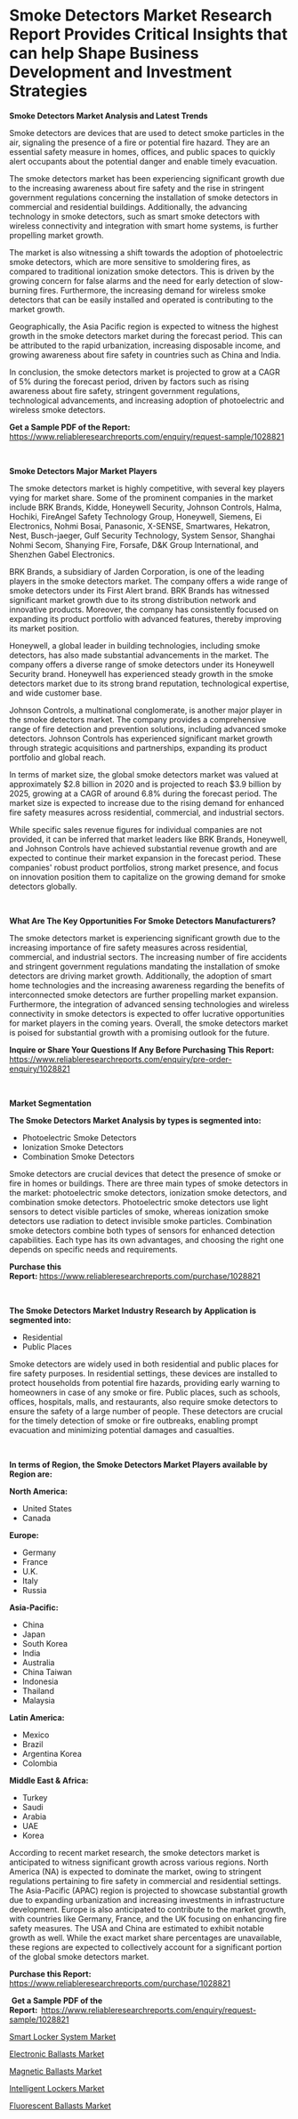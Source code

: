 <p><h1>Smoke Detectors Market Research Report Provides Critical Insights that can help Shape Business Development and Investment Strategies</h1></p><p><strong>Smoke Detectors Market Analysis and Latest Trends</strong></p>
<p><p>Smoke detectors are devices that are used to detect smoke particles in the air, signaling the presence of a fire or potential fire hazard. They are an essential safety measure in homes, offices, and public spaces to quickly alert occupants about the potential danger and enable timely evacuation.</p><p>The smoke detectors market has been experiencing significant growth due to the increasing awareness about fire safety and the rise in stringent government regulations concerning the installation of smoke detectors in commercial and residential buildings. Additionally, the advancing technology in smoke detectors, such as smart smoke detectors with wireless connectivity and integration with smart home systems, is further propelling market growth.</p><p>The market is also witnessing a shift towards the adoption of photoelectric smoke detectors, which are more sensitive to smoldering fires, as compared to traditional ionization smoke detectors. This is driven by the growing concern for false alarms and the need for early detection of slow-burning fires. Furthermore, the increasing demand for wireless smoke detectors that can be easily installed and operated is contributing to the market growth.</p><p>Geographically, the Asia Pacific region is expected to witness the highest growth in the smoke detectors market during the forecast period. This can be attributed to the rapid urbanization, increasing disposable income, and growing awareness about fire safety in countries such as China and India.</p><p>In conclusion, the smoke detectors market is projected to grow at a CAGR of 5% during the forecast period, driven by factors such as rising awareness about fire safety, stringent government regulations, technological advancements, and increasing adoption of photoelectric and wireless smoke detectors.</p></p>
<p><strong>Get a Sample PDF of the Report:&nbsp;</strong> <a href="https://www.reliableresearchreports.com/enquiry/request-sample/1028821">https://www.reliableresearchreports.com/enquiry/request-sample/1028821</a></p>
<p>&nbsp;</p>
<p><strong>Smoke Detectors Major Market Players</strong></p>
<p><p>The smoke detectors market is highly competitive, with several key players vying for market share. Some of the prominent companies in the market include BRK Brands, Kidde, Honeywell Security, Johnson Controls, Halma, Hochiki, FireAngel Safety Technology Group, Honeywell, Siemens, Ei Electronics, Nohmi Bosai, Panasonic, X-SENSE, Smartwares, Hekatron, Nest, Busch-jaeger, Gulf Security Technology, System Sensor, Shanghai Nohmi Secom, Shanying Fire, Forsafe, D&K Group International, and Shenzhen Gabel Electronics.</p><p>BRK Brands, a subsidiary of Jarden Corporation, is one of the leading players in the smoke detectors market. The company offers a wide range of smoke detectors under its First Alert brand. BRK Brands has witnessed significant market growth due to its strong distribution network and innovative products. Moreover, the company has consistently focused on expanding its product portfolio with advanced features, thereby improving its market position.</p><p>Honeywell, a global leader in building technologies, including smoke detectors, has also made substantial advancements in the market. The company offers a diverse range of smoke detectors under its Honeywell Security brand. Honeywell has experienced steady growth in the smoke detectors market due to its strong brand reputation, technological expertise, and wide customer base.</p><p>Johnson Controls, a multinational conglomerate, is another major player in the smoke detectors market. The company provides a comprehensive range of fire detection and prevention solutions, including advanced smoke detectors. Johnson Controls has experienced significant market growth through strategic acquisitions and partnerships, expanding its product portfolio and global reach.</p><p>In terms of market size, the global smoke detectors market was valued at approximately $2.8 billion in 2020 and is projected to reach $3.9 billion by 2025, growing at a CAGR of around 6.8% during the forecast period. The market size is expected to increase due to the rising demand for enhanced fire safety measures across residential, commercial, and industrial sectors.</p><p>While specific sales revenue figures for individual companies are not provided, it can be inferred that market leaders like BRK Brands, Honeywell, and Johnson Controls have achieved substantial revenue growth and are expected to continue their market expansion in the forecast period. These companies' robust product portfolios, strong market presence, and focus on innovation position them to capitalize on the growing demand for smoke detectors globally.</p></p>
<p>&nbsp;</p>
<p><strong>What Are The Key Opportunities For Smoke Detectors Manufacturers?</strong></p>
<p><p>The smoke detectors market is experiencing significant growth due to the increasing importance of fire safety measures across residential, commercial, and industrial sectors. The increasing number of fire accidents and stringent government regulations mandating the installation of smoke detectors are driving market growth. Additionally, the adoption of smart home technologies and the increasing awareness regarding the benefits of interconnected smoke detectors are further propelling market expansion. Furthermore, the integration of advanced sensing technologies and wireless connectivity in smoke detectors is expected to offer lucrative opportunities for market players in the coming years. Overall, the smoke detectors market is poised for substantial growth with a promising outlook for the future.</p></p>
<p><strong>Inquire or Share Your Questions If Any Before Purchasing This Report:</strong> <a href="https://www.reliableresearchreports.com/enquiry/pre-order-enquiry/1028821">https://www.reliableresearchreports.com/enquiry/pre-order-enquiry/1028821</a></p>
<p>&nbsp;</p>
<p><strong>Market Segmentation</strong></p>
<p><strong>The Smoke Detectors Market Analysis by types is segmented into:</strong></p>
<p><ul><li>Photoelectric Smoke Detectors</li><li>Ionization Smoke Detectors</li><li>Combination Smoke Detectors</li></ul></p>
<p><p>Smoke detectors are crucial devices that detect the presence of smoke or fire in homes or buildings. There are three main types of smoke detectors in the market: photoelectric smoke detectors, ionization smoke detectors, and combination smoke detectors. Photoelectric smoke detectors use light sensors to detect visible particles of smoke, whereas ionization smoke detectors use radiation to detect invisible smoke particles. Combination smoke detectors combine both types of sensors for enhanced detection capabilities. Each type has its own advantages, and choosing the right one depends on specific needs and requirements.</p></p>
<p><strong>Purchase this Report:&nbsp;</strong><a href="https://www.reliableresearchreports.com/purchase/1028821">https://www.reliableresearchreports.com/purchase/1028821</a></p>
<p>&nbsp;</p>
<p><strong>The Smoke Detectors Market Industry Research by Application is segmented into:</strong></p>
<p><ul><li>Residential</li><li>Public Places</li></ul></p>
<p><p>Smoke detectors are widely used in both residential and public places for fire safety purposes. In residential settings, these devices are installed to protect households from potential fire hazards, providing early warning to homeowners in case of any smoke or fire. Public places, such as schools, offices, hospitals, malls, and restaurants, also require smoke detectors to ensure the safety of a large number of people. These detectors are crucial for the timely detection of smoke or fire outbreaks, enabling prompt evacuation and minimizing potential damages and casualties.</p></p>
<p>&nbsp;</p>
<p><strong>In terms of Region, the Smoke Detectors Market Players available by Region are:</strong></p>
<p>
    <p> <strong> North America: </strong>
        <ul>
            <li>United States</li>
            <li>Canada</li>
        </ul>
        </p> 
    <p> <strong> Europe: </strong>
        <ul>
            <li>Germany</li>
            <li>France</li>
            <li>U.K.</li>
            <li>Italy</li>
            <li>Russia</li>
        </ul>
        </p> 
    <p> <strong> Asia-Pacific: </strong>
        <ul>
            <li>China</li>
            <li>Japan</li>
            <li>South Korea</li>
            <li>India</li>
            <li>Australia</li>
            <li>China Taiwan</li>
            <li>Indonesia</li>
            <li>Thailand</li>
            <li>Malaysia</li>
        </ul>
        </p> 
    <p> <strong> Latin America: </strong>
        <ul>
            <li>Mexico</li>
            <li>Brazil</li>
            <li>Argentina Korea</li>
            <li>Colombia</li>
        </ul>
        </p> 
    <p> <strong> Middle East & Africa: </strong>
        <ul>
            <li>Turkey</li>
            <li>Saudi</li>
            <li>Arabia</li>
            <li>UAE</li>
            <li>Korea</li>
        </ul>
    </p>
    </p>
<p><p>According to recent market research, the smoke detectors market is anticipated to witness significant growth across various regions. North America (NA) is expected to dominate the market, owing to stringent regulations pertaining to fire safety in commercial and residential settings. The Asia-Pacific (APAC) region is projected to showcase substantial growth due to expanding urbanization and increasing investments in infrastructure development. Europe is also anticipated to contribute to the market growth, with countries like Germany, France, and the UK focusing on enhancing fire safety measures. The USA and China are estimated to exhibit notable growth as well. While the exact market share percentages are unavailable, these regions are expected to collectively account for a significant portion of the global smoke detectors market.</p></p>
<p><strong>Purchase this Report: </strong><a href="https://www.reliableresearchreports.com/purchase/1028821">https://www.reliableresearchreports.com/purchase/1028821</a></p>
<p>&nbsp;<strong>Get a Sample PDF of the Report:&nbsp;&nbsp;</strong><a href="https://www.reliableresearchreports.com/enquiry/request-sample/1028821">https://www.reliableresearchreports.com/enquiry/request-sample/1028821</a></p>
<p><strong></strong></p>
<p><p><a href="https://medium.com/p/0451585463c4/edit">Smart Locker System Market</a></p><p><a href="https://medium.com/@othamcclure/electronic-ballasts-market-share-evolution-and-market-growth-trends-2024-2031-f793d896c346">Electronic Ballasts Market</a></p><p><a href="https://medium.com/@othamcclure/magnetic-ballasts-market-size-market-outlook-and-market-forecast-2024-to-2031-b41ec3763ed4">Magnetic Ballasts Market</a></p><p><a href="https://medium.com/p/4bef9068cdd9/edit">Intelligent Lockers Market</a></p><p><a href="https://medium.com/@othamcclure/fluorescent-ballasts-market-size-market-outlook-and-market-forecast-2024-to-2031-73dd6afe5649">Fluorescent Ballasts Market</a></p></p>